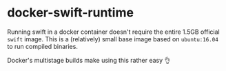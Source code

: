 # docker-swift-runtime

Running swift in a docker container doesn't require the entire 1.5GB official `swift` image. This is a (relatively) small base image based on `ubuntu:16.04` to run compiled binaries.

Docker's multistage builds make using this rather easy 👌
